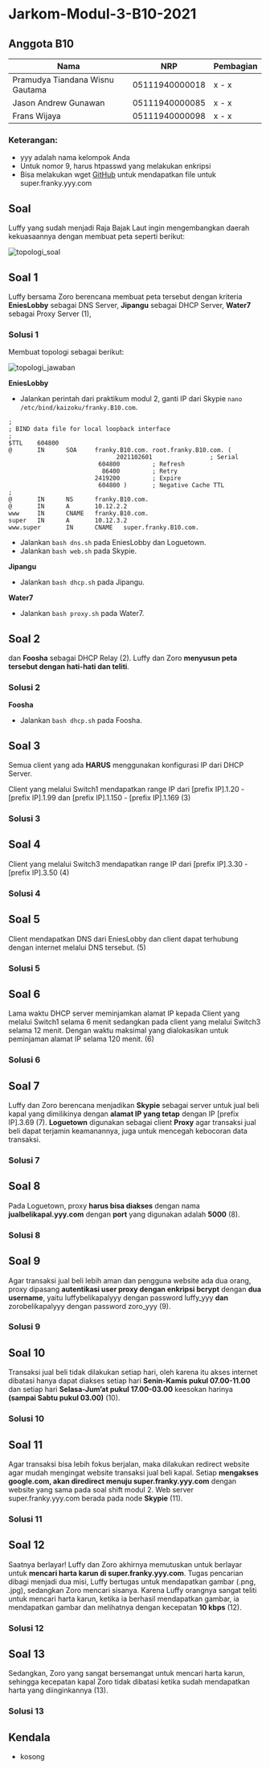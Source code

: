 # Jarkom-Modul-3-B10-2021

## Anggota B10
Nama | NRP | Pembagian
------------ | ------------- | -------------
Pramudya Tiandana Wisnu Gautama | 05111940000018 | x - x
Jason Andrew Gunawan | 05111940000085 | x - x
Frans Wijaya | 05111940000098 | x - x

### Keterangan:
- yyy adalah nama kelompok Anda
- Untuk nomor 9, harus htpasswd yang melakukan enkripsi
- Bisa melakukan wget [GitHub](https://raw.githubusercontent.com/FeinardSlim/Praktikum-Modul-2-Jarkom/main/super.franky.zip) untuk mendapatkan file untuk super.franky.yyy.com

## Soal
Luffy yang sudah menjadi Raja Bajak Laut ingin mengembangkan daerah kekuasaannya dengan membuat peta seperti berikut:

![topologi_soal](img/topologi_soal.png)
## Soal 1
Luffy bersama Zoro berencana membuat peta tersebut dengan kriteria **EniesLobby** sebagai DNS Server, **Jipangu** sebagai DHCP Server, **Water7** sebagai Proxy Server (1),
### Solusi 1
Membuat topologi sebagai berikut:

![topologi_jawaban](img/topologi_jawaban.png)

**EniesLobby**
- Jalankan perintah dari praktikum modul 2, ganti IP dari Skypie ```nano /etc/bind/kaizoku/franky.B10.com```.
```
;
; BIND data file for local loopback interface
;
$TTL    604800
@       IN      SOA     franky.B10.com. root.franky.B10.com. (
                              2021102601                ; Serial
                         604800         ; Refresh
                          86400         ; Retry
                        2419200         ; Expire
                         604800 )       ; Negative Cache TTL
;
@       IN      NS      franky.B10.com.
@       IN      A       10.12.2.2
www     IN      CNAME   franky.B10.com.
super   IN      A       10.12.3.2
www.super       IN      CNAME   super.franky.B10.com.
```
- Jalankan ```bash dns.sh``` pada EniesLobby dan Loguetown.
- Jalankan ```bash web.sh``` pada Skypie.

**Jipangu**
- Jalankan ```bash dhcp.sh``` pada Jipangu.

**Water7**
- Jalankan ```bash proxy.sh``` pada Water7.

## Soal 2
dan **Foosha** sebagai DHCP Relay (2). Luffy dan Zoro **menyusun peta tersebut dengan hati-hati dan teliti**.
### Solusi 2
**Foosha**
- Jalankan ```bash dhcp.sh``` pada Foosha.
## Soal 3
Semua client yang ada **HARUS** menggunakan konfigurasi IP dari DHCP Server.

Client yang melalui Switch1 mendapatkan range IP dari [prefix IP].1.20 - [prefix IP].1.99 dan [prefix IP].1.150 - [prefix IP].1.169 (3)
### Solusi 3

## Soal 4
Client yang melalui Switch3 mendapatkan range IP dari [prefix IP].3.30 - [prefix IP].3.50 (4) 
### Solusi 4

## Soal 5
Client mendapatkan DNS dari EniesLobby dan client dapat terhubung dengan internet melalui DNS tersebut. (5)
### Solusi 5

## Soal 6
Lama waktu DHCP server meminjamkan alamat IP kepada Client yang melalui Switch1 selama 6 menit sedangkan pada client yang melalui Switch3 selama 12 menit. Dengan waktu maksimal yang dialokasikan untuk peminjaman alamat IP selama 120 menit. (6)
### Solusi 6

## Soal 7
Luffy dan Zoro berencana menjadikan **Skypie** sebagai server untuk jual beli kapal yang dimilikinya dengan **alamat IP yang tetap** dengan IP [prefix IP].3.69 (7). **Loguetown** digunakan sebagai client **Proxy** agar transaksi jual beli dapat terjamin keamanannya, juga untuk mencegah kebocoran data transaksi.
### Solusi 7

## Soal 8
Pada Loguetown, proxy **harus bisa diakses** dengan nama **jualbelikapal.yyy.com** dengan **port** yang digunakan adalah **5000** (8).
### Solusi 8

## Soal 9
Agar transaksi jual beli lebih aman dan pengguna website ada dua orang, proxy dipasang **autentikasi user proxy dengan enkripsi bcrypt** dengan **dua username**, yaitu luffybelikapalyyy dengan password luffy_yyy **dan** zorobelikapalyyy dengan password zoro_yyy (9).
### Solusi 9

## Soal 10
Transaksi jual beli tidak dilakukan setiap hari, oleh karena itu akses internet dibatasi hanya dapat diakses setiap hari **Senin-Kamis pukul 07.00-11.00** dan setiap hari **Selasa-Jum’at pukul 17.00-03.00** keesokan harinya **(sampai Sabtu pukul 03.00)** (10).
### Solusi 10

## Soal 11
Agar transaksi bisa lebih fokus berjalan, maka dilakukan redirect website agar mudah mengingat website transaksi jual beli kapal. Setiap **mengakses google.com, akan diredirect menuju super.franky.yyy.com** dengan website yang sama pada soal shift modul 2. Web server super.franky.yyy.com berada pada node **Skypie** (11).
### Solusi 11

## Soal 12
Saatnya berlayar! Luffy dan Zoro akhirnya memutuskan untuk berlayar untuk **mencari harta karun di super.franky.yyy.com**. Tugas pencarian dibagi menjadi dua misi, Luffy bertugas untuk mendapatkan gambar (.png, .jpg), sedangkan Zoro mencari sisanya. Karena Luffy orangnya sangat teliti untuk mencari harta karun, ketika ia berhasil mendapatkan gambar, ia mendapatkan gambar dan melihatnya dengan kecepatan **10 kbps** (12).
### Solusi 12

## Soal 13
Sedangkan, Zoro yang sangat bersemangat untuk mencari harta karun, sehingga kecepatan kapal Zoro tidak dibatasi ketika sudah mendapatkan harta yang diinginkannya (13).
### Solusi 13

## Kendala
- kosong